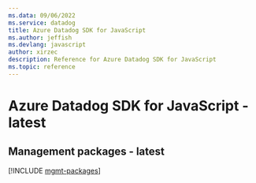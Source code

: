 ```yaml
---
ms.data: 09/06/2022
ms.service: datadog
title: Azure Datadog SDK for JavaScript
ms.author: jeffish
ms.devlang: javascript
author: xirzec
description: Reference for Azure Datadog SDK for JavaScript
ms.topic: reference
---
```

# Azure Datadog SDK for JavaScript - latest

## Management packages - latest
[!INCLUDE [mgmt-packages](datadog-mgmt-index.md)]